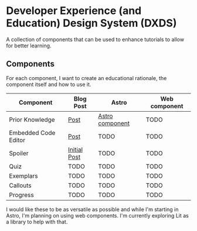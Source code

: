 # Developer Experience (and Education) Design System (DXDS)

A collection of components that can be used to enhance tutorials to allow for better learning. 

## Components

For each component, I want to create an educational rationale, the component itself and how to use it.

| Component | Blog Post | Astro | Web component |
| -- | -- |-- |-- |
| Prior Knowledge | [Post](https://kevincunningham.co.uk/posts/prior-knowledge) | [Astro component](/components/Astro/Precheck.astro) | TODO |
| Embedded Code Editor | [Post](https://www.kevincunningham.co.uk/posts/on-embedding-code-editors) | TODO | TODO |
| Spoiler | [Initial Post](https://www.kevincunningham.co.uk/posts/spoiler-element) | TODO | TODO |
| Quiz | TODO | TODO | TODO |
| Exemplars | TODO | TODO | TODO |
| Callouts | TODO | TODO | TODO |
| Progress | TODO | TODO | TODO |
 
I would like these to be as versatile as possible and while I'm starting in Astro, I'm planning on using web components. I'm currently exploring Lit as a library to help with that.